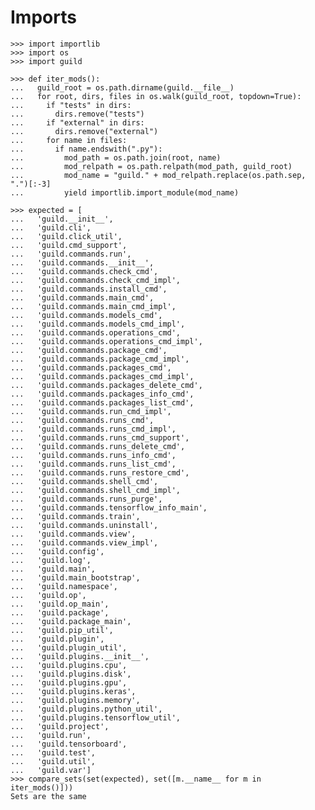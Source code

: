 # Imports

    >>> import importlib
    >>> import os
    >>> import guild

    >>> def iter_mods():
    ...   guild_root = os.path.dirname(guild.__file__)
    ...   for root, dirs, files in os.walk(guild_root, topdown=True):
    ...     if "tests" in dirs:
    ...       dirs.remove("tests")
    ...     if "external" in dirs:
    ...       dirs.remove("external")
    ...     for name in files:
    ...       if name.endswith(".py"):
    ...         mod_path = os.path.join(root, name)
    ...         mod_relpath = os.path.relpath(mod_path, guild_root)
    ...         mod_name = "guild." + mod_relpath.replace(os.path.sep, ".")[:-3]
    ...         yield importlib.import_module(mod_name)

    >>> expected = [
    ...   'guild.__init__',
    ...   'guild.cli',
    ...   'guild.click_util',
    ...   'guild.cmd_support',
    ...   'guild.commands.run',
    ...   'guild.commands.__init__',
    ...   'guild.commands.check_cmd',
    ...   'guild.commands.check_cmd_impl',
    ...   'guild.commands.install_cmd',
    ...   'guild.commands.main_cmd',
    ...   'guild.commands.main_cmd_impl',
    ...   'guild.commands.models_cmd',
    ...   'guild.commands.models_cmd_impl',
    ...   'guild.commands.operations_cmd',
    ...   'guild.commands.operations_cmd_impl',
    ...   'guild.commands.package_cmd',
    ...   'guild.commands.package_cmd_impl',
    ...   'guild.commands.packages_cmd',
    ...   'guild.commands.packages_cmd_impl',
    ...   'guild.commands.packages_delete_cmd',
    ...   'guild.commands.packages_info_cmd',
    ...   'guild.commands.packages_list_cmd',
    ...   'guild.commands.run_cmd_impl',
    ...   'guild.commands.runs_cmd',
    ...   'guild.commands.runs_cmd_impl',
    ...   'guild.commands.runs_cmd_support',
    ...   'guild.commands.runs_delete_cmd',
    ...   'guild.commands.runs_info_cmd',
    ...   'guild.commands.runs_list_cmd',
    ...   'guild.commands.runs_restore_cmd',
    ...   'guild.commands.shell_cmd',
    ...   'guild.commands.shell_cmd_impl',
    ...   'guild.commands.runs_purge',
    ...   'guild.commands.tensorflow_info_main',
    ...   'guild.commands.train',
    ...   'guild.commands.uninstall',
    ...   'guild.commands.view',
    ...   'guild.commands.view_impl',
    ...   'guild.config',
    ...   'guild.log',
    ...   'guild.main',
    ...   'guild.main_bootstrap',
    ...   'guild.namespace',
    ...   'guild.op',
    ...   'guild.op_main',
    ...   'guild.package',
    ...   'guild.package_main',
    ...   'guild.pip_util',
    ...   'guild.plugin',
    ...   'guild.plugin_util',
    ...   'guild.plugins.__init__',
    ...   'guild.plugins.cpu',
    ...   'guild.plugins.disk',
    ...   'guild.plugins.gpu',
    ...   'guild.plugins.keras',
    ...   'guild.plugins.memory',
    ...   'guild.plugins.python_util',
    ...   'guild.plugins.tensorflow_util',
    ...   'guild.project',
    ...   'guild.run',
    ...   'guild.tensorboard',
    ...   'guild.test',
    ...   'guild.util',
    ...   'guild.var']
    >>> compare_sets(set(expected), set([m.__name__ for m in iter_mods()]))
    Sets are the same
